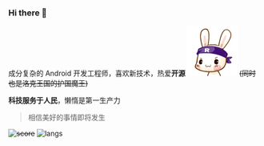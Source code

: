 ### Hi there 👋

成分复杂的 Android 开发工程师，喜欢新技术，热爱**开源**  ![intro](./3.gif)
~~(同时也是洛克王国的护国魔王)~~  
  
**科技服务于人民**，懒惰是第一生产力
> 相信美好的事情即将发生


~~![score](https://github-readme-stats.vercel.app/api?username=taxeric&show_icons=true&theme=radical)~~
![langs](https://github-readme-stats.vercel.app/api/top-langs/?username=taxeric&layout=compact&langs_count=10)
